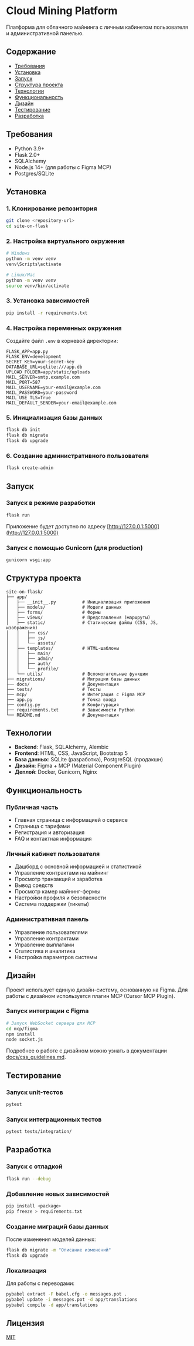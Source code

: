 # Cloud Mining Platform

Платформа для облачного майнинга с личным кабинетом пользователя и административной панелью.

## Содержание

- [Требования](#требования)
- [Установка](#установка)
- [Запуск](#запуск)
- [Структура проекта](#структура-проекта)
- [Технологии](#технологии)
- [Функциональность](#функциональность)
- [Дизайн](#дизайн)
- [Тестирование](#тестирование)
- [Разработка](#разработка)

## Требования

- Python 3.9+
- Flask 2.0+
- SQLAlchemy
- Node.js 14+ (для работы с Figma MCP)
- Postgres/SQLite

## Установка

### 1. Клонирование репозитория

```bash
git clone <repository-url>
cd site-on-flask
```

### 2. Настройка виртуального окружения

```bash
# Windows
python -m venv venv
venv\Scripts\activate

# Linux/Mac
python -m venv venv
source venv/bin/activate
```

### 3. Установка зависимостей

```bash
pip install -r requirements.txt
```

### 4. Настройка переменных окружения

Создайте файл `.env` в корневой директории:

```
FLASK_APP=app.py
FLASK_ENV=development
SECRET_KEY=your-secret-key
DATABASE_URL=sqlite:///app.db
UPLOAD_FOLDER=app/static/uploads
MAIL_SERVER=smtp.example.com
MAIL_PORT=587
MAIL_USERNAME=your-email@example.com
MAIL_PASSWORD=your-password
MAIL_USE_TLS=True
MAIL_DEFAULT_SENDER=your-email@example.com
```

### 5. Инициализация базы данных

```bash
flask db init
flask db migrate
flask db upgrade
```

### 6. Создание административного пользователя

```bash
flask create-admin
```

## Запуск

### Запуск в режиме разработки

```bash
flask run
```

Приложение будет доступно по адресу [http://127.0.0.1:5000](http://127.0.0.1:5000)

### Запуск с помощью Gunicorn (для production)

```bash
gunicorn wsgi:app
```

## Структура проекта

```
site-on-flask/
├── app/
│   ├── __init__.py          # Инициализация приложения
│   ├── models/              # Модели данных
│   ├── forms/               # Формы
│   ├── views/               # Представления (маршруты)
│   ├── static/              # Статические файлы (CSS, JS, изображения)
│   │   ├── css/
│   │   ├── js/
│   │   └── assets/
│   ├── templates/           # HTML-шаблоны
│   │   ├── main/
│   │   ├── admin/
│   │   ├── auth/
│   │   └── profile/
│   └── utils/               # Вспомогательные функции
├── migrations/              # Миграции базы данных
├── docs/                    # Документация
├── tests/                   # Тесты
├── mcp/                     # Интеграция с Figma MCP
├── app.py                   # Точка входа
├── config.py                # Конфигурация
├── requirements.txt         # Зависимости Python
└── README.md                # Документация
```

## Технологии

- **Backend**: Flask, SQLAlchemy, Alembic
- **Frontend**: HTML, CSS, JavaScript, Bootstrap 5
- **База данных**: SQLite (разработка), PostgreSQL (продакшн)
- **Дизайн**: Figma + MCP (Material Component Plugin)
- **Деплой**: Docker, Gunicorn, Nginx

## Функциональность

### Публичная часть

- Главная страница с информацией о сервисе
- Страница с тарифами
- Регистрация и авторизация
- FAQ и контактная информация

### Личный кабинет пользователя

- Дашборд с основной информацией и статистикой
- Управление контрактами на майнинг
- Просмотр транзакций и заработка
- Вывод средств
- Просмотр камер майнинг-фермы
- Настройки профиля и безопасности
- Система поддержки (тикеты)

### Административная панель

- Управление пользователями
- Управление контрактами
- Управление выплатами
- Статистика и аналитика
- Настройка параметров системы

## Дизайн

Проект использует единую дизайн-систему, основанную на Figma. Для работы с дизайном используется плагин MCP (Cursor MCP Plugin).

### Запуск интеграции с Figma

```bash
# Запуск WebSocket сервера для MCP
cd mcp/figma
npm install
node socket.js
```

Подробнее о работе с дизайном можно узнать в документации [docs/css_guidelines.md](./css_guidelines.md).

## Тестирование

### Запуск unit-тестов

```bash
pytest
```

### Запуск интеграционных тестов

```bash
pytest tests/integration/
```

## Разработка

### Запуск с отладкой

```bash
flask run --debug
```

### Добавление новых зависимостей

```bash
pip install <package>
pip freeze > requirements.txt
```

### Создание миграций базы данных

После изменения моделей данных:

```bash
flask db migrate -m "Описание изменений"
flask db upgrade
```

### Локализация

Для работы с переводами:

```bash
pybabel extract -F babel.cfg -o messages.pot .
pybabel update -i messages.pot -d app/translations
pybabel compile -d app/translations
```

## Лицензия

[MIT](LICENSE) 